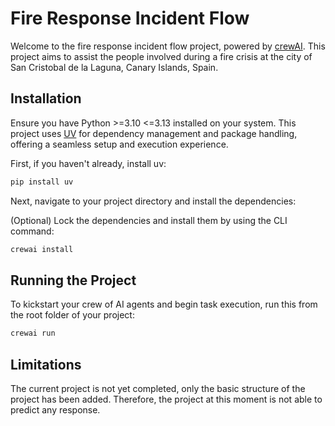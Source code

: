# Fire Response Incident Flow

Welcome to the fire response incident flow project, powered by [crewAI](https://crewai.com). This project aims to assist the people involved during a fire crisis at the city of San Cristobal de la Laguna, Canary Islands, Spain.

## Installation

Ensure you have Python >=3.10 <=3.13 installed on your system. This project uses [UV](https://docs.astral.sh/uv/) for dependency management and package handling, offering a seamless setup and execution experience.

First, if you haven't already, install uv:

```bash
pip install uv
```

Next, navigate to your project directory and install the dependencies:

(Optional) Lock the dependencies and install them by using the CLI command:

```bash
crewai install
```

## Running the Project

To kickstart your crew of AI agents and begin task execution, run this from the root folder of your project:

```bash
crewai run
```

## Limitations

The current project is not yet completed, only the basic structure of the project has been added. Therefore, the project at this moment is not able to predict any response.
